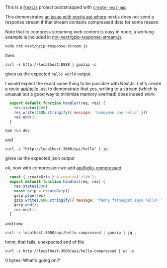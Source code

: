 This is a [Next.js](https://nextjs.org/) project bootstrapped with [`create-next-app`](https://github.com/vercel/next.js/tree/canary/packages/create-next-app).

This demonstrates [an issue with nextjs api where](https://github.com/vercel/next.js/issues/66833) nextjs does not send a response stream if that stream contains compressed data for some reason.

Note that to compress streaming web content is easy in node, a working example is included in [not-next/gzip-response-stream.js](not-next/gzip-response-stream.js)


    node not-next/gzip-response-stream.js

then

    curl -s http://localhost:8888 | gunzip -c

gives us the expected `hello world` output.

I would expect the exact same thing to be possible with NextJs. Let's create a route [api/hello](./pages/api/hello.js) just to demonstrate that yes, writing to a stream (which is unusual but a good way to minimize memory overhad) does indeed work

```javascript
  export default function handler(req, res) {
    res.status(200)
    res.write(JSON.stringify({ message: 'bunnymen say hello' }))
    res.end();
  }
```

    npm run dev

and

    curl -s "http://localhost:3000/api/hello" | jq

gives us the expected json output


ok, now with compression we add [api/hello-compressed](./pages/api/hello-compressed.js)

```javascript
  const { createGzip } = require('zlib');
  export default function handler(req, res) {
    res.status(200)
    const gzip = createGzip()
    gzip.pipe(res)
    gzip.write(JSON.stringify({ message: 'fanny fatnugget says hello' }))
    gzip.end();
    res.end();
  }
```

and now


    curl -s localhost:3000/api/hello-compressed | gunzip | jq .

hmm, that fails, unexpected end of file

    curl -s http://localhost:3000/api/hello-compressed | wc -c

0 bytes! What's going on!?
